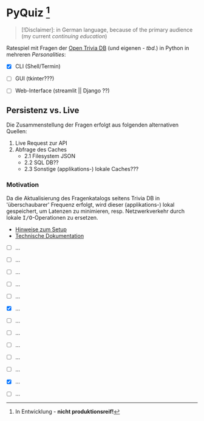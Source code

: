 # PyQuiz <DEV> [^1]

>[!Disclaimer]: in German language, because of the primary audience (my current <em>continuing education</em>)


Ratespiel  mit Fragen der [Open Trivia DB](https://opentdb.com/) (und eigenen - <i>tbd.</i>) in Python in mehreren <i>Personalities</i>:

- [x] CLI (Shell/Termin)
- [ ] GUI (tkinter???)
- [ ] Web-Interface (streamlit || Django ??)


## Persistenz vs. Live

Die Zusammenstellung der Fragen erfolgt aus folgenden alternativen Quellen:

1. Live Request zur API
2. Abfrage des Caches
    - 2.1 Filesystem JSON
    - 2.2 SQL DB??
    - 2.3 Sonstige (applikations-) lokale Caches???

### Motivation

Da die Aktualisierung des Fragenkatalogs seitens Trivia DB in 'überschaubarer' Frequenz erfolgt, wird dieser (applikations-) lokal gespeichert, um Latenzen
zu minimieren, resp. Netzwerkverkehr durch lokale <kbd>I/O</kbd>-Operationen zu ersetzen.

- [Hinweise zum Setup](doq/setup.md) 
- [Technische Dokumentation](doq/dad.md) 



- [ ] ...
- [ ] ...
- [ ] ...
- [ ] ...
- [ ] ...
- [x] ...
- [ ] ...

- [ ] ...
- [ ] ...
- [ ] ...
- [ ] ...
- [x] ...
- [ ] ...







[^1]: In Entwicklung - **nicht produktionsreif!**